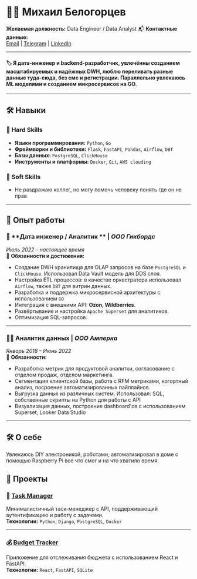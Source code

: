 # 🧑‍💻 Михаил Белогорцев

**Желаемая должность:** Data Engineer / Data Analyst
📬 **Контактные данные:**  
[Email](mailto:erlit007@gmail.com) | [Telegram](https://t.me/erlitx) | [LinkedIn](https://www.linkedin.com/in/belogortsev-mihail-a17771124/) 

---

#### 🏷️ Я дата-инженер и backend-разработчик, увлечённы созданием масштабируемых и надёжных DWH, люблю переливать разные данные туда-сюда, без смс и регистрации. Параллельно увлекаюсь ML моделями и созданием микросервисов на GO.
---

## 🛠️ Навыки

### 🎯 **Hard Skills**
- **Языки программирования:** `Python`, `Go`
- **Фреймворки и библиотеки:** `Flask`, `FastAPI`, `Pandas`, `Airflow`, `DBT`  
- **Базы данных:** `PostgreSQL`, `ClickHouse`
- **Инструменты и платформы:** `Docker`, `Git`, `AWS clouding`

### 🌟 **Soft Skills**
- Не раздражаю коллег, но могу помочь человеку понять где он не прав
---

## 🏢 Опыт работы

### 🚀 **Дата инженер / Аналитик ** | *ООО Гикбордс*  
*Июль 2022 – настоящее время*  
📍 **Обязанности и достижения:**
- Создание DWH хранилища для OLAP запросов на базе `PostgreSQL` и `ClickHouse`. Использовал Data Vault модель для DDS слоя.
- Настройка ETL процессов: в качестве оркестратора использовал `Airflow`, также `DBT` для витрин данных.
- Разработка и поддержка микросервисной архитектуры с использованием `GO`
- Интеграция с внешними API: **Ozon, Wildberries**.
- Развёртывание и настройка `Apache Superset` для аналитиков.
- Оптимизация SQL-запросов.

---

### 🧑‍💻 **Аналитик данных** | *ООО Амперка*  
*Январь 2018 – Июнь 2022*  
📍 **Обязанности:**
- Разработка метрик для продуктовой аналитки, согласование с отделом продаж, отделом маркетинга.
- Сегментация клиентской базы, работа с RFM метриками, когортный анализ, посроение автоматизированных пайплайнов.
- Выгрузка данных из различных систем. Использовал: SQL, собственные скрипты на Python для работы с API
- Визуализация данных, построение dashboard'ов с использованием Superset, Looker Data Studio

---
## 🛠️ О себе

Увлекаюсь DIY электроникой, роботами, автоматизировал в доме с помощью Raspberry Pi все что смог и на что хватило время.

## 🎨 Проекты

### 📝 **[Task Manager](https://github.com/your_username/task-manager)**  
Минималистичный таск-менеджер с API, поддерживающий аутентификацию и работу с задачами.  
**Технологии:** `Python`, `Django`, `PostgreSQL`, `Docker`  

---

### 💰 **[Budget Tracker](https://github.com/your_username/budget-tracker)**  
Приложение для отслеживания бюджета с использованием React и FastAPI.  
**Технологии:** `React`, `FastAPI`, `SQLite`  


